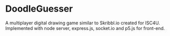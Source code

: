 # DoodleGuesser

A multiplayer digital drawing game similar to Skribbl.io created for ISC4U. Implemented with node server, express.js, socket.io and p5.js for front-end.
